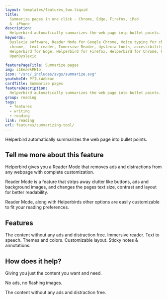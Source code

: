 ```yaml
---
layout: templates/features_two.liquid
title:
  Summarize pages in one click - Chrome, Edge, Firefox, iPad
  &  iPhone
description:
  Helperbird automatically summarizes the web page intp bullet points.
keywords:
  Dyslexia software, Reader Mode for Google Chrome, Voice typing for chrome, Text to speech for
  chrome,  text reader, Immersive Reader, dyslexia fonts, accessibility software, dyslexia software,
  Helperbird for Edge, Helperbird for Firefox, Helperbird for Chrome, Opendyslexic for Chrome,
  OpenDyslexic

featurePageTitle: Summarize pages
img: i1EeaekPHIo
icon: "/src/_includes/svgs/summarize.svg"
youtubeId: PfILiWebkuc
cardTitle: Summarize pages
featureDescription:
  Helperbird automatically summarizes the web page into bullet points.
group: reading
tags: 
  - features
  - writing
  - reading
link: reading
url: features/summarizing-tool/
---
```








Helperbird automatically summarizes the web page into bullet points.


  


## Tell me more about this feature

Helperbird gives you a Reader Mode that removes ads and distractions from any webpage with complete customization. 

Reader Mode is a feature that strips away clutter like buttons, ads and background images, and changes the pages text size, contrast and layout for better readability. 


Reader Mode, along with Helperbirds other options are easily customizable to fit your reading preferences.

## Features

The content without any ads and distraction free.
Immersive reader.
Text to speech.
Themes and colors.
Customizable layout.
Sticky notes & annotations.


## How does it help?

Giving you just the content you want and need. 

No ads, no flashing images. 
  
The content without any ads and distraction free.

      






















